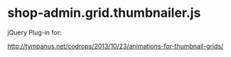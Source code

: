 shop-admin.grid.thumbnailer.js
==============================

jQuery Plug-in for:

http://tympanus.net/codrops/2013/10/23/animations-for-thumbnail-grids/

